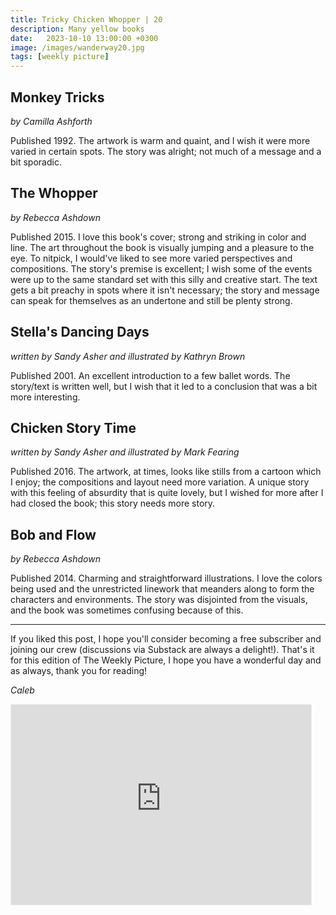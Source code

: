 ```yaml
---
title: Tricky Chicken Whopper | 20
description: Many yellow books
date:   2023-10-10 13:00:00 +0300
image: /images/wanderway20.jpg
tags: [weekly picture]
---
```


## Monkey Tricks

*by Camilla Ashforth*

Published 1992. The artwork is warm and quaint, and I wish it were more varied in certain spots. The story was alright; not much of a message and a bit sporadic.

## The Whopper

*by Rebecca Ashdown*

Published 2015. I love this book's cover; strong and striking in color and line. The art throughout the book is visually jumping and a pleasure to the eye. To nitpick, I would've liked to see more varied perspectives and compositions. The story's premise is excellent; I wish some of the events were up to the same standard set with this silly and creative start. The text gets a bit preachy in spots where it isn't necessary; the story and message can speak for themselves as an undertone and still be plenty strong.

## Stella's Dancing Days

*written by Sandy Asher and illustrated by Kathryn Brown*

Published 2001. An excellent introduction to a few ballet words. The story/text is written well, but I wish that it led to a conclusion that was a bit more interesting.

## Chicken Story Time

*written by Sandy Asher and illustrated by Mark Fearing*

Published 2016. The artwork, at times, looks like stills from a cartoon which I enjoy; the compositions and layout need more variation. A unique story with this feeling of absurdity that is quite lovely, but I wished for more after I had closed the book; this story needs more story.

## Bob and Flow

*by Rebecca Ashdown*

Published 2014. Charming and straightforward illustrations. I love the colors being used and the unrestricted linework that meanders along to form the characters and environments. The story was disjointed from the visuals, and the book was sometimes confusing because of this.

***

If you liked this post, I hope you'll consider becoming a free subscriber and joining our crew (discussions via Substack are always a delight!). That's it for this edition of The Weekly Picture, I hope you have a wonderful day and as always, thank you for reading!

*Caleb*
    
<iframe src="https://thewanderway.substack.com/embed" width="480" height="320" style="border:1px solid #EEE; background:white;" frameborder="0" scrolling="no"></iframe>
